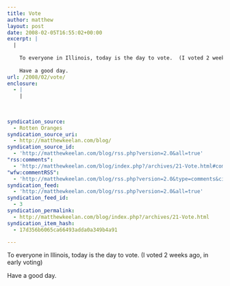 ```yaml
---
title: Vote
author: matthew
layout: post
date: 2008-02-05T16:55:02+00:00
excerpt: |
  |
    
    To everyone in Illinois, today is the day to vote.  (I voted 2 weeks ago, in early voting)  
    
    Have a good day.
url: /2008/02/vote/
enclosure:
  - |
    |
        
        
        
syndication_source:
  - Rotten Oranges
syndication_source_uri:
  - http://matthewkeelan.com/blog/
syndication_source_id:
  - 'http://matthewkeelan.com/blog/rss.php?version=2.0&all=true'
"rss:comments":
  - 'http://matthewkeelan.com/blog/index.php?/archives/21-Vote.html#comments'
"wfw:commentRSS":
  - 'http://matthewkeelan.com/blog/rss.php?version=2.0&type=comments&cid=21'
syndication_feed:
  - 'http://matthewkeelan.com/blog/rss.php?version=2.0&all=true'
syndication_feed_id:
  - 3
syndication_permalink:
  - http://matthewkeelan.com/blog/index.php?/archives/21-Vote.html
syndication_item_hash:
  - 17d356b6065ca66493adda0a349b4a91

---
```

To everyone in Illinois, today is the day to vote. (I voted 2 weeks ago, in early voting) 

Have a good day.